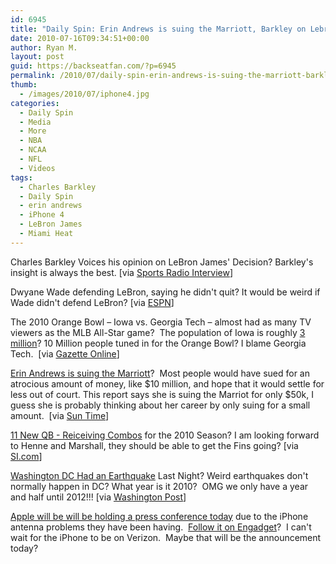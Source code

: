 ```yaml
---
id: 6945
title: "Daily Spin: Erin Andrews is suing the Marriott, Barkley on Lebron's Decision, iPhone 4 Press Conference"
date: 2010-07-16T09:34:51+00:00
author: Ryan M.
layout: post
guid: https://backseatfan.com/?p=6945
permalink: /2010/07/daily-spin-erin-andrews-is-suing-the-marriott-barkley-on-lebrons-decision-iphone-4-press-conference/
thumb:
  - /images/2010/07/iphone4.jpg
categories:
  - Daily Spin
  - Media
  - More
  - NBA
  - NCAA
  - NFL
  - Videos
tags:
  - Charles Barkley
  - Daily Spin
  - erin andrews
  - iPhone 4
  - LeBron James
  - Miami Heat
---
```


<div class="entry">
  <p>
    Charles Barkley Voices his opinion on LeBron James' Decision? Barkley's insight is always the best. [via <a href="https://sportsradiointerviews.com/2010/07/15/barkley-wouldnt-have-chased-championship-at-age-25/">Sports Radio Interview</a>]
  </p>

  <p>
    Dwyane Wade defending LeBron, saying he didn't quit? It would be weird if Wade didn't defend LeBron? [via <a href="https://sports.espn.go.com/nba/news/story?id=5384202">ESPN</a>]
  </p>

  <p>
    The 2010 Orange Bowl – Iowa vs. Georgia Tech – almost had as many TV viewers as the MLB All-Star game?  The population of Iowa is roughly <a href="https://www.google.com/publicdata?ds=uspopulation&met=population&idim=state:19000&dl=en&hl=en&q=number+of+people+in+iowa">3 million</a>? 10 Million people tuned in for the Orange Bowl? I blame Georgia Tech.  [via <a href="https://gazetteonline.com/blogs/the-hlog/2010/07/15/2010-orange-bowl-almost-as-widely-seen-as-2010-baseball-all-star-game?utm_source=twitterfeed&utm_medium=twitter" target="_blank">Gazette Online</a>]
  </p>

  <p>
    <a href="https://www.suntimes.com/news/metro/2502328,erin-andrews-lawsuit-hotels-stalker-071510.article">Erin Andrews is suing the Marriott</a>?  Most people would have sued for an atrocious amount of money, like $10 million, and hope that it would settle for less out of court. This report says she is suing the Marriot for only $50k, I guess she is probably thinking about her career by only suing for a small amount.  [via <a href="https://www.suntimes.com/news/metro/2502328,erin-andrews-lawsuit-hotels-stalker-071510.article">Sun Time</a>]
  </p>

  <p>
    <a href="https://sportsillustrated.cnn.com/multimedia/photo_gallery/1007/nfl.2010.season.new.qb-wr.combos/content.1.html?eref=sihp">11 New QB - Reiceiving Combos</a> for the 2010 Season? I am looking forward to Henne and Marshall, they should be able to get the Fins going? [via <a href="https://sportsillustrated.cnn.com/multimedia/photo_gallery/1007/nfl.2010.season.new.qb-wr.combos/content.1.html?eref=sihp">SI.com</a>]
  </p>

  <p>
    <a href="https://voices.washingtonpost.com/local-breaking-news/dc/mild-earthquake-felt-across-re.html?hpid=dynamiclead">Washington DC Had an Earthquake</a> Last Night? Weird earthquakes don't normally happen in DC? What year is it 2010?  OMG we only have a year and half until 2012!!! [via <a href="https://voices.washingtonpost.com/local-breaking-news/dc/mild-earthquake-felt-across-re.html?hpid=dynamiclead">Washington Post</a>]
  </p>

  <p>
    <a href="https://www.engadget.com/2010/07/14/apple-to-hold-press-conference-on-iphone-4-this-friday/">Apple will be will be holding a press conference today</a> due to the iPhone  antenna problems they have been having.  <a href="https://www.engadget.com/2010/07/14/apple-to-hold-press-conference-on-iphone-4-this-friday/">Follow it on Engadget</a>?  I can't wait for the iPhone to be on Verizon.  Maybe that will be the announcement today?
  </p>

  <p>
  </p>
</div>

